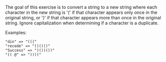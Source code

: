 The goal of this exercise is to convert a string to a new string where each character in the new string is '(' if that character appears only once in the original string, or ')' if that character appears more than once in the original string. Ignore capitalization when determining if a character is a duplicate.

Examples:

```
"din" => "((("
"recede" => "()()()"
"Success" => ")())())"
"(( @" => "))(("
```